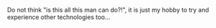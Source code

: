 Do not think "is this all this man can do?!", it is just my hobby to try and experience other technologies too...
